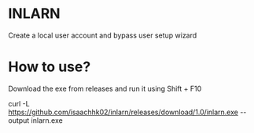 # INLARN

Create a local user account and bypass user setup wizard

# How to use?
Download the exe from releases and run it using Shift + F10

curl -L https://github.com/isaachhk02/inlarn/releases/download/1.0/inlarn.exe --output inlarn.exe
